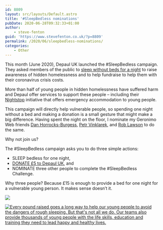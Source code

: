 ```yaml
---
id: 8809
layout: src/layouts/Default.astro
title: '#SleepBedless nominations'
pubDate: 2020-06-28T09:32:33+01:00
author:
    - steve-fenton
guid: 'https://www.stevefenton.co.uk/?p=8809'
permalink: /2020/06/sleepbedless-nominations/
categories:
    - Other
---
```


This month (June 2020), Depaul UK launched the #SleepBedless campaign. They asked members of the public to [sleep without beds for a night](https://uk.depaulcharity.org/sleepbedless-campaign-launched) to raise awareness of hidden homelessness and to help fundraise to help them with their coronavirus crisis costs.

More than half of young people in hidden homelessness have suffered harm and Depaul offer services to support these people – including their [Nightstop](https://www.nightstop.org.uk/) initiative that offers emergency accommodation to young people.

This campaign will directly help vulnerable people, so spending one night without a bed and making a donation is a small gesture that might make a big difference. Having spent the night on the floor, I nominate my Geronimo Web friends [Dan Horrocks-Burgess](https://www.linkedin.com/in/dan-horrocks-burgess/), [Petr Vinklarek](https://www.linkedin.com/in/petr-vinkl%C3%A1rek-b2088bb7/), and [Rob Lawson](https://www.linkedin.com/in/rob-j-lawson/) to do the same.

Why not join us?

The #SleepBedless campaign asks you to do three simple actions:

- SLEEP bedless for one night,
- [DONATE £5 to Depaul UK](https://donate.uk.depaulcharity.org/), and
- NOMINATE three other people to complete the #SleepBedless Challenge.

Why three people? Because £15 is enough to provide a bed for one night for a vulnerable young person. It makes sense doesn’t it.

[![](https://www.stevefenton.co.uk/wp-content/uploads/2020/06/sleep-bedless-400x400.jpg)](https://www.stevefenton.co.uk/2020/06/sleepbedless-nominations/sleep-bedless/)

[![Every pound raised goes a long way to help our young people to avoid the dangers of rough sleeping. But that's not all we do. Our teams also provide thousands of young people with the life skills, education and training they need to lead happy and healthy lives.](https://www.stevefenton.co.uk/wp-content/uploads/2020/06/depaul-donation-400x330.jpg)](https://www.stevefenton.co.uk/2020/06/sleepbedless-nominations/depaul-donation/)